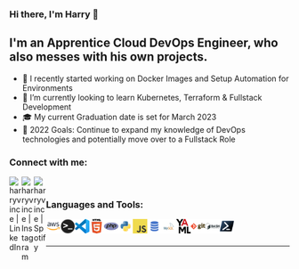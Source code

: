### Hi there, I'm Harry 👋

## I'm an Apprentice Cloud DevOps Engineer, who also messes with his own projects.

- 🔭 I recently started working on Docker Images and Setup Automation for Environments
- 🌱 I’m currently looking to learn Kubernetes, Terraform & Fullstack Development
- 🎓 My current Graduation date is set for March 2023
- 🥅 2022 Goals: Continue to expand my knowledge of DevOps technologies and potentially move over to a Fullstack Role

### Connect with me:

[<img align="left" alt="harryvince | LinkedIn" width="22px" src="https://cdn.jsdelivr.net/npm/simple-icons@v3/icons/linkedin.svg" />][linkedin]
[<img align="left" alt="harryvince | Instagram" width="22px" src="https://cdn.jsdelivr.net/npm/simple-icons@v3/icons/instagram.svg" />][instagram]
[<img align="left" alt="harryvince | Spotify" width="22px" src="https://cdn.jsdelivr.net/npm/simple-icons@3.13.0/icons/spotify.svg" />][spotify]

<br />

### Languages and Tools:

[<img align="left" alt="AWS" width="26px" src="https://raw.githubusercontent.com/github/explore/80688e429a7d4ef2fca1e82350fe8e3517d3494d/topics/aws/aws.png" />][aws]
[<img align="left" alt="Terminal" width="26px" src="https://raw.githubusercontent.com/github/explore/80688e429a7d4ef2fca1e82350fe8e3517d3494d/topics/terminal/terminal.png" />][terminal]
[<img align="left" alt="Visual Studio Code" width="26px" src="https://raw.githubusercontent.com/github/explore/80688e429a7d4ef2fca1e82350fe8e3517d3494d/topics/visual-studio-code/visual-studio-code.png" />][vs]
[<img align="left" alt="HTML5" width="26px" src="https://raw.githubusercontent.com/github/explore/80688e429a7d4ef2fca1e82350fe8e3517d3494d/topics/html/html.png" />][html]
[<img align="left" alt="PHP" width="26px" src="https://raw.githubusercontent.com/github/explore/80688e429a7d4ef2fca1e82350fe8e3517d3494d/topics/php/php.png" />][php]
[<img align="left" alt="Python" width="26px" src="https://raw.githubusercontent.com/github/explore/80688e429a7d4ef2fca1e82350fe8e3517d3494d/topics/python/python.png" />][python]
[<img align="left" alt="JavaScript" width="26px" src="https://raw.githubusercontent.com/github/explore/80688e429a7d4ef2fca1e82350fe8e3517d3494d/topics/javascript/javascript.png" />][js]
[<img align="left" alt="SQL" width="26px" src="https://raw.githubusercontent.com/github/explore/80688e429a7d4ef2fca1e82350fe8e3517d3494d/topics/sql/sql.png" />][sql]
[<img align="left" alt="MySQL" width="26px" src="https://raw.githubusercontent.com/github/explore/80688e429a7d4ef2fca1e82350fe8e3517d3494d/topics/mysql/mysql.png" />][mysql]
[<img align="left" alt="YAML" width="26px" src="https://raw.githubusercontent.com/github/explore/80688e429a7d4ef2fca1e82350fe8e3517d3494d/topics/yaml/yaml.png" />][yaml]
[<img align="left" alt="Git" width="26px" src="https://raw.githubusercontent.com/github/explore/80688e429a7d4ef2fca1e82350fe8e3517d3494d/topics/git/git.png" />][git]
[<img align="left" alt="Bash" width="26px" src="https://raw.githubusercontent.com/github/explore/80688e429a7d4ef2fca1e82350fe8e3517d3494d/topics/bash/bash.png" />][bash]
[<img align="left" alt="Powershell" width="26px" src="https://raw.githubusercontent.com/github/explore/80688e429a7d4ef2fca1e82350fe8e3517d3494d/topics/powershell/powershell.png" />][powershell]

<br />
<br />

---

[instagram]: https://instagram.com/harryvince_
[linkedin]: https://uk.linkedin.com/in/harry-vince-1a69b275
[spotify]: https://open.spotify.com/user/kiosion13?si=Eu-D8kGwReaB_8t6cW_BhA
[powershell]: https://docs.microsoft.com/en-us/powershell/scripting/overview?view=powershell-7.1
[bash]: https://www.gnu.org/software/bash/manual/html_node/What-is-Bash_003f.html
[terminal]: https://itconnect.uw.edu/learn/workshops/online-tutorials/web-publishing/what-is-a-terminal/
[git]: https://git-scm.com/book/en/v2/Getting-Started-What-is-Git%3F
[yaml]: https://www.cloudbees.com/blog/yaml-tutorial-everything-you-need-get-started
[mysql]: https://www.mysql.com/
[sql]: http://www.sqlcourse.com/intro.html
[js]: https://developer.mozilla.org/en-US/docs/Learn/JavaScript/First_steps/What_is_JavaScript
[php]: https://www.php.net/manual/en/intro-whatis.php
[html]: https://developer.mozilla.org/en-US/docs/Learn/Getting_started_with_the_web/HTML_basics
[vs]: https://code.visualstudio.com/
[aws]: https://aws.amazon.com/
[python]: https://www.python.org/doc/essays/blurb/
